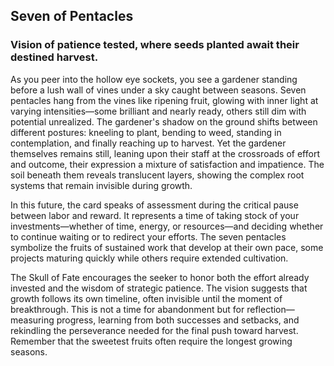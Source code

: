 ## Seven of Pentacles
### Vision of patience tested, where seeds planted await their destined harvest.

As you peer into the hollow eye sockets, you see a gardener standing before a lush wall of vines under a sky caught between seasons. Seven pentacles hang from the vines like ripening fruit, glowing with inner light at varying intensities—some brilliant and nearly ready, others still dim with potential unrealized. The gardener's shadow on the ground shifts between different postures: kneeling to plant, bending to weed, standing in contemplation, and finally reaching up to harvest. Yet the gardener themselves remains still, leaning upon their staff at the crossroads of effort and outcome, their expression a mixture of satisfaction and impatience. The soil beneath them reveals translucent layers, showing the complex root systems that remain invisible during growth.

In this future, the card speaks of assessment during the critical pause between labor and reward. It represents a time of taking stock of your investments—whether of time, energy, or resources—and deciding whether to continue waiting or to redirect your efforts. The seven pentacles symbolize the fruits of sustained work that develop at their own pace, some projects maturing quickly while others require extended cultivation.

The Skull of Fate encourages the seeker to honor both the effort already invested and the wisdom of strategic patience. The vision suggests that growth follows its own timeline, often invisible until the moment of breakthrough. This is not a time for abandonment but for reflection—measuring progress, learning from both successes and setbacks, and rekindling the perseverance needed for the final push toward harvest. Remember that the sweetest fruits often require the longest growing seasons.
